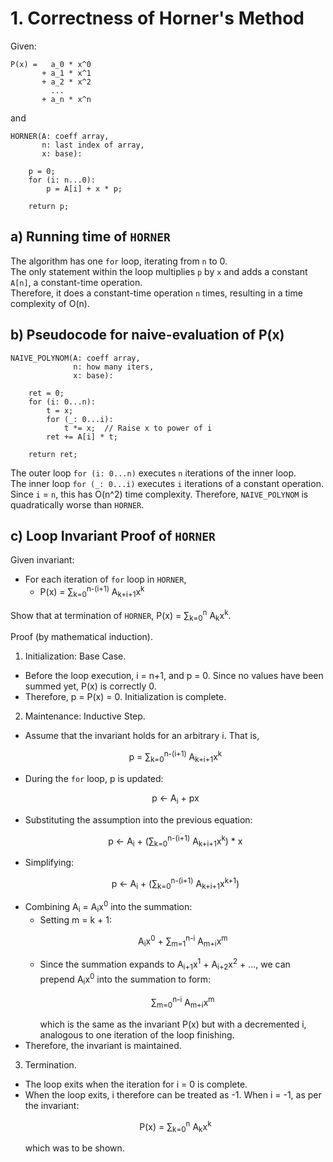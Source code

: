 # 1. Correctness of Horner's Method
Given:
```
P(x) =   a_0 * x^0
       + a_1 * x^1
       + a_2 * x^2
         ...
       + a_n * x^n
```
and
```
HORNER(A: coeff array,
       n: last index of array,
       x: base):
       
    p = 0;
    for (i: n...0):
        p = A[i] + x * p;
    
    return p;
```

## a) Running time of `HORNER`
The algorithm has one `for` loop, iterating from `n` to 0.<br>
The only statement within the loop multiplies `p` by `x` and adds a constant `A[n]`, a constant-time operation.<br>
Therefore, it does a constant-time operation `n` times, resulting in a time complexity of O(n).

## b) Pseudocode for naive-evaluation of P(x)
```
NAIVE_POLYNOM(A: coeff array,
              n: how many iters,
              x: base):

    ret = 0;
    for (i: 0...n):
        t = x;
        for (_: 0...i):
            t *= x;  // Raise x to power of i
        ret += A[i] * t;
    
    return ret;
```
The outer loop `for (i: 0...n)` executes `n` iterations of the inner loop.<br>
The inner loop `for (_: 0...i)` executes `i` iterations of a constant operation.<br>
Since `i` = `n`, this has O(n^2) time complexity. Therefore, `NAIVE_POLYNOM` is quadratically worse than `HORNER`.

## c) Loop Invariant Proof of `HORNER`
Given invariant:
- For each iteration of `for` loop in `HORNER`,<br>
  - P(x) = ∑<sub>k=0</sub><sup>n-(i+1)</sup> A<sub>k+i+1</sub>x<sup>k</sup><br>

Show that at termination of `HORNER`, P(x) = ∑<sub>k=0</sub><sup>n</sup> A<sub>k</sub>x<sup>k</sup>.

Proof (by mathematical induction).

1. Initialization: Base Case.
- Before the loop execution, i = n+1, and p = 0. Since no values have been summed yet, P(x) is correctly 0.
- Therefore, p = P(x) = 0. Initialization is complete.

2. Maintenance: Inductive Step.
- Assume that the invariant holds for an arbitrary i. That is,<br>
  <p style="text-align:center">p = ∑<sub>k=0</sub><sup>n-(i+1)</sup> A<sub>k+i+1</sub>x<sup>k</sup></p>
- During the `for` loop, p is updated:<br>
  <p style="text-align:center">p ← A<sub>i</sub> + px</p>
- Substituting the assumption into the previous equation:<br>
  <p style="text-align:center">p ← A<sub>i</sub> + (∑<sub>k=0</sub><sup>n-(i+1)</sup> A<sub>k+i+1</sub>x<sup>k</sup>) * x</p>
- Simplifying:<br>
  <p style="text-align:center">p ← A<sub>i</sub> + (∑<sub>k=0</sub><sup>n-(i+1)</sup> A<sub>k+i+1</sub>x<sup>k+1</sup>)</p>
- Combining A<sub>i</sub> = A<sub>i</sub>x<sup>0</sup> into the summation:
  - Setting m = k + 1:<br>
    <p style="text-align:center">A<sub>i</sub>x<sup>0</sup> + ∑<sub>m=1</sub><sup>n-i</sup> A<sub>m+i</sub>x<sup>m</sup></p>
  - Since the summation expands to A<sub>i+1</sub>x<sup>1</sup> + A<sub>i+2</sub>x<sup>2</sup> + ..., we can prepend A<sub>i</sub>x<sup>0</sup> into the summation to form:<br>
    <p style="text-align:center">∑<sub>m=0</sub><sup>n-i</sup> A<sub>m+i</sub>x<sup>m</sup></p>
    which is the same as the invariant P(x) but with a decremented i, analogous to one iteration of the loop finishing.
- Therefore, the invariant is maintained.

3. Termination.
- The loop exits when the iteration for i = 0 is complete.
- When the loop exits, i therefore can be treated as -1. When i = -1, as per the invariant:
  <p style="text-align:center">P(x) = ∑<sub>k=0</sub><sup>n</sup> A<sub>k</sub>x<sup>k</sup><br></p>
  which was to be shown.